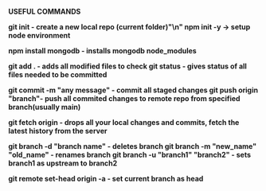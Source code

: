 <p><b> USEFUL COMMANDS <b></p>

git init - create a new local repo (current folder)"\n"
npm init -y   -> setup node environment

npm install mongodb - installs mongodb node_modules

git add . - adds all modified files to check
git status - gives status of all files needed to be committed

git commit -m "any message" - commit all staged changes
git push origin "branch"- push all commited changes to remote repo from specified branch(usually main)

git fetch origin - drops all your local changes and commits, fetch the latest history from the server

git branch -d "branch name" - deletes branch
git branch -m "new_name" "old_name" - renames branch
git branch -u "branch1" "branch2" - sets branch1 as upstream to branch2

git remote set-head origin -a - set current branch as head
